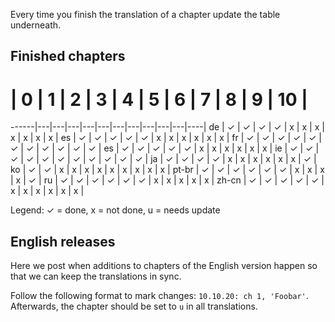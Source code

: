 Every time you finish the translation of a chapter update the table underneath.

## Finished chapters

#     | 0 | 1 | 2 | 3 | 4 | 5 | 6 | 7 | 8 | 9 | 10 |
------|---|---|---|---|---|---|---|---|---|---|----|
de    | ✓ | ✓ | ✓ | ✓ | x | x | x | x | x | x | x  |
es    | ✓ | ✓ | ✓ | ✓ | ✓ | x | x | x | x | x | x  |
fr    | ✓ | ✓ | ✓ | ✓ | ✓ | ✓ | ✓ | ✓ | ✓ | ✓ | ✓  |
es    | ✓ | ✓ | ✓ | ✓ | ✓ | x | x | x | x | x | x  |
ie    | ✓ | ✓ | ✓ | ✓ | ✓ | ✓ | ✓ | ✓ | ✓ | ✓ | ✓  |
ja    | ✓ | ✓ | ✓ | ✓ | x | x | x | x | x | x | ✓  |
ko    | ✓ | ✓ | x | x | x | x | x | x | x | x | x  |
pt-br | ✓ | ✓ | ✓ | ✓ | ✓ | ✓ | x | x | x | x | ✓  |
ru    | ✓ | ✓ | ✓ | ✓ | ✓ | ✓ | x | x | x | x | x  |
zh-cn | ✓ | ✓ | ✓ | ✓ | ✓ | x | x | x | x | x | x  |

Legend: ✓ = done, x = not done, u = needs update

## English releases

Here we post when additions to chapters of the English version happen so that we can keep the translations in sync.

Follow the following format to mark changes: `10.10.20: ch 1, 'Foobar'`. Afterwards, the chapter should be set to `u` in all translations.

